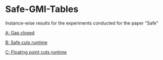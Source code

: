 # Safe-GMI-Tables
Instance-wise results for the experiments conducted for the paper "Safe"

[A: Gap closed](https://github.com/leoneifler/Safe-GMI-Tables/blob/main/longtab-gap.md)

[B: Safe cuts runtime](https://github.com/leoneifler/Safe-GMI-Tables/blob/main/longtab-safecuts.md)

[C: Floating point cuts runtime](https://github.com/leoneifler/Safe-GMI-Tables/blob/main/longtab-fpcuts.md)
